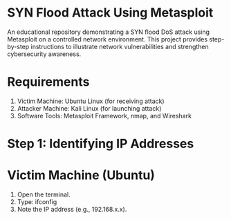 # SYN Flood Attack Using Metasploit
An educational repository demonstrating a SYN flood DoS attack using Metasploit on a controlled network environment. This project provides step-by-step instructions to illustrate network vulnerabilities and strengthen cybersecurity awareness.

# Requirements
1. Victim Machine: Ubuntu Linux (for receiving attack)
2. Attacker Machine: Kali Linux (for launching attack)
3. Software Tools: Metasploit Framework, nmap, and Wireshark

# Step 1: Identifying IP Addresses
# Victim Machine (Ubuntu)

1. Open the terminal.
2. Type:
ifconfig
3. Note the IP address (e.g., 192.168.x.x).
